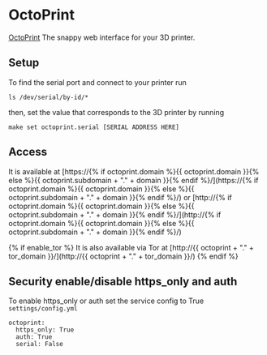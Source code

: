 # OctoPrint

[OctoPrint](https://octoprint.org/) The snappy web interface for your 3D printer.

## Setup
To find the serial port and connect to your printer run
```
ls /dev/serial/by-id/*
```
then, set the value that corresponds to the 3D printer by running
```
make set octoprint.serial [SERIAL ADDRESS HERE]
```

## Access

It is available at [https://{% if octoprint.domain %}{{ octoprint.domain }}{% else %}{{ octoprint.subdomain + "." + domain }}{% endif %}/](https://{% if octoprint.domain %}{{ octoprint.domain }}{% else %}{{ octoprint.subdomain + "." + domain }}{% endif %}/) or [http://{% if octoprint.domain %}{{ octoprint.domain }}{% else %}{{ octoprint.subdomain + "." + domain }}{% endif %}/](http://{% if octoprint.domain %}{{ octoprint.domain }}{% else %}{{ octoprint.subdomain + "." + domain }}{% endif %}/)

{% if enable_tor %}
It is also available via Tor at [http://{{ octoprint + "." + tor_domain }}/](http://{{ octoprint + "." + tor_domain }}/)
{% endif %}

## Security enable/disable https_only and auth

To enable https_only or auth set the service config to True
`settings/config.yml`

```
octoprint:
  https_only: True
  auth: True
  serial: False
```

